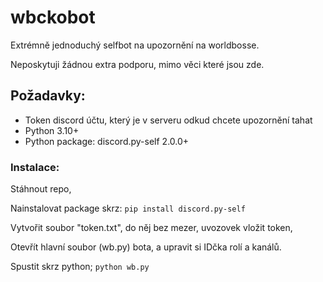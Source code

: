 # wbckobot
 
Extrémně jednoduchý selfbot na upozornění na worldbosse.

Neposkytuji žádnou extra podporu, mimo věci které jsou zde.
## Požadavky:
- Token discord účtu, který je v serveru odkud chcete upozornění tahat
- Python 3.10+
- Python package: discord.py-self 2.0.0+

### Instalace:
Stáhnout repo, 

Nainstalovat package skrz: `pip install discord.py-self`

Vytvořit soubor "token.txt", do něj bez mezer, uvozovek vložit token,

Otevřít hlavní soubor (wb.py) bota, a upravit si IDčka rolí a kanálů.

Spustit skrz python; `python wb.py`


